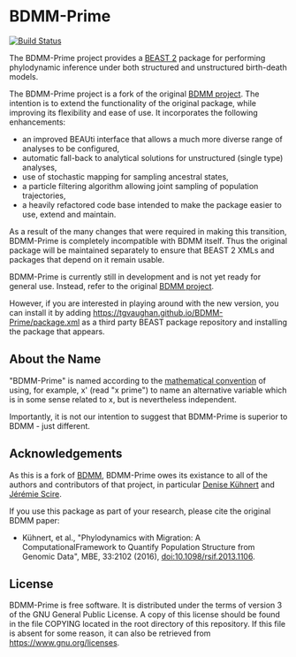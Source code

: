 BDMM-Prime
==========

[![Build Status](https://travis-ci.org/tgvaughan/BDMM-Prime.svg?branch=master)](https://travis-ci.org/tgvaughan/BDMM-Prime)

The BDMM-Prime project provides a [BEAST 2](http://www.beast2.org/) package for
performing phylodynamic inference under both structured and unstructured
birth-death models.

The BDMM-Prime project is a fork of the original
[BDMM project](https://github.com/denisekuehnert/bdmm).  The intention is to
extend the functionality of the original package, while improving its
flexibility and ease of use.  It incorporates the following enhancements:
- an improved BEAUti interface that allows a much more diverse range of analyses to be configured,
- automatic fall-back to analytical solutions for unstructured (single type) analyses,
- use of stochastic mapping for sampling ancestral states,
- a particle filtering algorithm allowing joint sampling of population trajectories,
- a heavily refactored code base intended to make the package easier to use,
  extend and maintain.

As a result of the many changes that were required in making this transition,
BDMM-Prime is completely incompatible with BDMM itself.  Thus the original
package will be maintained separately to ensure that BEAST 2 XMLs and packages
that depend on it remain usable.

BDMM-Prime is currently still in development and is not yet ready for general use.
Instead, refer to the original [BDMM project](https://github.com/denisekuehnert/bdmm).

However, if you are interested in playing around with the new version, you can install
it by adding https://tgvaughan.github.io/BDMM-Prime/package.xml as a third party
BEAST package repository and installing the package that appears.

About the Name
--------------

"BDMM-Prime" is named according to the
[mathematical convention](https://en.wikipedia.org/wiki/Prime_(symbol)) of using,
for example, x' (read "x prime") to name an alternative variable which is
in some sense related to x, but is nevertheless independent.

Importantly, it is not our intention to suggest that BDMM-Prime is superior
to BDMM - just different.

Acknowledgements
----------------

As this is a fork of [BDMM](https://github.com/denisekuehnert/bdmm),
BDMM-Prime owes its existance to all of the authors and contributors of
that project, in particular [Denise Kühnert](https://github.com/denisekuehnert/)
and [Jérémie Scire](https://github.com/jscire).

If you use this package as part of your research, please cite the
original BDMM paper:

* Kühnert, et al., "Phylodynamics with Migration: A
  ComputationalFramework to Quantify Population Structure from Genomic
  Data", MBE, 33:2102 (2016),
  [doi:10.1098/rsif.2013.1106](http://dx.doi.org/10.1098/rsif.2013.1106).

License
-------

BDMM-Prime is free software.  It is distributed under the terms of version 3
of the GNU General Public License.  A copy of this license should
be found in the file COPYING located in the root directory of this repository.
If this file is absent for some reason, it can also be retrieved from
https://www.gnu.org/licenses.
